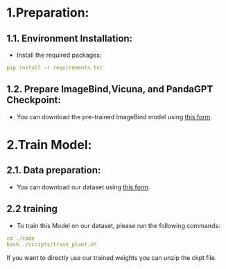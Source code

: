 # 1.Preparation:

## 1.1. Environment Installation:
* Install the required packages:
```yaml
pip install -r requirements.txt
```

## 1.2. Prepare ImageBind,Vicuna, and PandaGPT Checkpoint:
* You can download the pre-trained ImageBind model using [this form](https://drive.google.com/drive/folders/1Rg8uvWHxqzSseNGC68R4J42B9tEqdKR3?usp=drive_link).


# 2.Train Model:
## 2.1. Data preparation:
* You can download our dataset using [this form](https://drive.google.com/drive/folders/1lFr5x5wgomKf2dmQxDE2ylIe0Xc_Fc4t?usp=drive_link).
## 2.2 training
* To train this Model on our dataset, please run the following commands:
```yaml
cd ./code
bash ./scripts/train_plant.sh
```
If you want to directly use our trained weights you can unzip the ckpt file.

